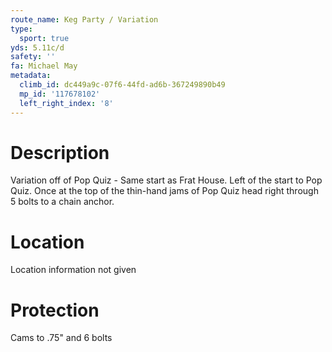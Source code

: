 ```yaml
---
route_name: Keg Party / Variation
type:
  sport: true
yds: 5.11c/d
safety: ''
fa: Michael May
metadata:
  climb_id: dc449a9c-07f6-44fd-ad6b-367249890b49
  mp_id: '117678102'
  left_right_index: '8'
---
```

# Description
Variation off of Pop Quiz - Same start as Frat House. Left of the start to Pop Quiz. Once at the top of the thin-hand jams of Pop Quiz head right through 5 bolts to a chain anchor.

# Location
Location information not given

# Protection
Cams to .75" and 6 bolts
